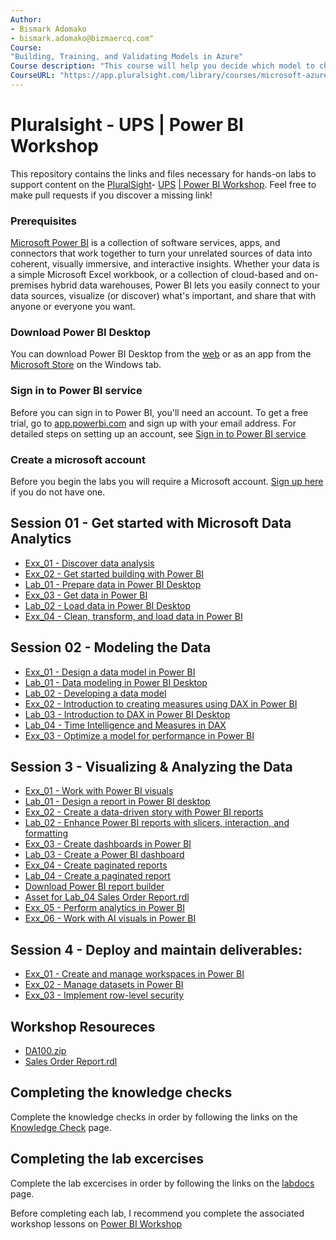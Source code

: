 ```yaml
---
Author: 
- Bismark Adomako
- bismark.adomako@bizmaercq.com"
Course:
"Building, Training, and Validating Models in Azure"
Course description: "This course will help you decide which model to choose and why by building a model which will try to predict if a flight would be delayed more than 15 mins with given data."
CourseURL: "https://app.pluralsight.com/library/courses/microsoft-azure-building-training-validating-models/table-of-contents"
---
```


# Pluralsight - UPS | Power BI Workshop

This repository contains the links and files necessary for hands-on labs to support content on the [PluralSight](https://app.pluralsight.com/)- [UPS](https://www.ups.com/us/en/Home.page) [| Power BI Workshop](https://app.pluralsight.com/channels/details/a2bff255-70b3-4535-8e5e-2dd60bee8047).
Feel free to make pull requests if you discover a missing link!

### Prerequisites
[Microsoft Power BI](https://powerbi.microsoft.com/en-us/) is a collection of software services, apps, and connectors that work together to turn your unrelated sources of data into coherent, visually immersive, and interactive insights. Whether your data is a simple Microsoft Excel workbook, or a collection of cloud-based and on-premises hybrid data warehouses, Power BI lets you easily connect to your data sources, visualize (or discover) what's important, and share that with anyone or everyone you want.

### Download Power BI Desktop
You can download Power BI Desktop from the [web](https://aka.ms/pbidesktopstore) or as an app from the [Microsoft Store](https://go.microsoft.com/fwlink/?LinkID=521662) on the Windows tab.

### Sign in to Power BI service
Before you can sign in to Power BI, you'll need an account. To get a free trial, go to [app.powerbi.com](https://go.microsoft.com/fwlink/?linkid=2101313) and sign up with your email address.
For detailed steps on setting up an account, see [Sign in to Power BI service](https://docs.microsoft.com/en-us/power-bi/consumer/end-user-sign-in)

### Create a microsoft account
Before you begin the labs you will require a Microsoft account. [Sign up here](https://signup.live.com/signup?lcid=2057&wa=wsignin1.0&rpsnv=13&ct=1605260663&rver=7.0.6738.0&wp=MBI_SSL&wreply=https:%2F%2Faccount.microsoft.com%2Fauth%2Fcomplete-signin%3Fru%3Dhttps%253A%252F%252Faccount.microsoft.com%252F%253Frefp%253Dsignedout-index%2526refd%253Dwww.google.com&lc=2057&id=292666&lw=1&fl=easi2&mkt=en-GB) if you do not have one.

## Session 01 - Get started with Microsoft Data Analytics
* [Exx_01 - Discover data analysis](knowledge_check/session_01/Exx_01.md)
* [Exx_02 - Get started building with Power BI](knowledge_check/session_01/Exx_02.md)
* [Lab_01 - Prepare data in Power BI Desktop](https://docs.microsoft.com/en-us/learn/modules/get-data/lab-prepare)
* [Exx_03 - Get data in Power BI](knowledge_check/session_01/Exx_03.md)
* [Lab_02 - Load data in Power BI Desktop](https://docs.microsoft.com/en-us/learn/modules/clean-data-power-bi/8-lab)
* [Exx_04 - Clean, transform, and load data in Power BI](knowledge_check/session_01/Exx_04.md)

## Session 02 - Modeling the Data
* [Exx_01 - Design a data model in Power BI](knowledge_check/session_02/Exx_01.md)
* [Lab_01 - Data modeling in Power BI Desktop](https://docs.microsoft.com/en-us/learn/modules/design-model-power-bi/8-lab)
* [Lab_02 - Developing a data model](https://docs.microsoft.com/en-us/learn/modules/design-model-power-bi/9-lab)
* [Exx_02 - Introduction to creating measures using DAX in Power BI](knowledge_check/session_02/Exx_02.md)
* [Lab_03 - Introduction to DAX in Power BI Desktop](https://docs.microsoft.com/en-us/learn/modules/create-measures-dax-power-bi/6-lab)
* [Lab_04 - Time Intelligence and Measures in DAX](https://docs.microsoft.com/en-us/learn/modules/create-measures-dax-power-bi/8-lab)
* [Exx_03 - Optimize a model for performance in Power BI ](knowledge_check/session_02/Exx_03.md)

## Session 3 - Visualizing & Analyzing the Data
* [Exx_01 - Work with Power BI visuals](knowledge_check/session_03/Exx_01.md)
* [Lab_01 - Design a report in Power BI desktop](https://docs.microsoft.com/en-us/learn/modules/visuals-power-bi/8-lab)
* [Exx_02 - Create a data-driven story with Power BI reports](knowledge_check/session_03/Exx_02.md)
* [Lab_02 - Enhance Power BI reports with slicers, interaction, and formatting](https://docs.microsoft.com/en-us/learn/modules/data-driven-story-power-bi/13-lab)
* [Exx_03 - Create dashboards in Power BI](knowledge_check/session_03/Exx_03.md)
* [Lab_03 - Create a Power BI dashboard](https://docs.microsoft.com/en-us/learn/modules/create-dashboards-power-bi/9-lab)
* [Exx_04 - Create paginated reports ](knowledge_check/session_03/Exx_04.md)
* [Lab_04 - Create a paginated report](https://docs.microsoft.com/en-us/learn/modules/create-paginated-reports-power-bi/6-lab)
* [Download Power BI report builder](https://download.microsoft.com/download/F/F/9/FF945E45-7D61-49DD-B982-C5D93D3FB0CF/PowerBiReportBuilder.en-US.msi)
* [Asset for Lab_04 Sales Order Report.rdl](resources/SalesOrderReport.rdl)
* [Exx_05 - Perform analytics in Power BI ](knowledge_check/session_03/Exx_05.md)
* [Exx_06 - Work with AI visuals in Power BI](knowledge_check/session_03/Exx_06.md)

## Session 4 - Deploy and maintain deliverables:
* [Exx_01 - Create and manage workspaces in Power BI](knowledge_check/session_04/Exx_01.md)
* [Exx_02 - Manage datasets in Power BI ](knowledge_check/session_04/Exx_02.md)
* [Exx_03 - Implement row-level security](knowledge_check/session_04/Exx_03.md)


## Workshop Resoureces 
* [DA100.zip](resources/DA100.zip)
* [Sales Order Report.rdl](resources/SalesOrderReport.rdl)

## Completing the knowledge checks

Complete the knowledge checks in order by following the links on the [Knowledge Check](knowledge_check/README.md) page.

## Completing the lab excercises

Complete the lab excercises in order by following the links on the [labdocs](labdocs/REDADME.md) page.


Before completing each lab, I recommend you complete the associated workshop lessons on [ Power BI Workshop](https://app.pluralsight.com/channels/details/a2bff255-70b3-4535-8e5e-2dd60bee8047)